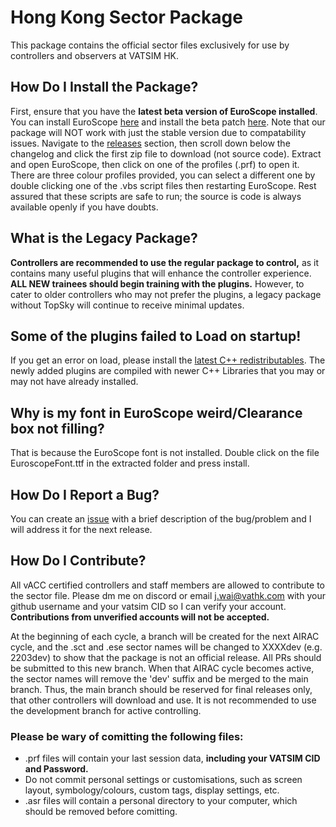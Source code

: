 # Hong Kong Sector Package
This package contains the official sector files exclusively for use by controllers and observers at VATSIM HK. 

## How Do I Install the Package?
First, ensure that you have the **latest beta version of EuroScope installed**. You can install EuroScope [here](https://www.euroscope.hu/install/EuroScopeSetup32.msi) and install the beta patch [here](https://www.euroscope.hu/wp/category/beta-release/). Note that our package will NOT work with just the stable version due to compatability issues.
Navigate to the [releases](https://github.com/vatsimhk/Hong-Kong-Sector-Package/releases) section, then scroll down below the changelog and click the first zip file to download (not source code). Extract and open EuroScope, then click on one of the profiles (.prf) to open it.
There are three colour profiles provided, you can select a different one by double clicking one of the .vbs script files then restarting EuroScope. Rest assured that these scripts are safe to run; the source is code is always available openly if you have doubts.

## What is the Legacy Package?
**Controllers are recommended to use the regular package to control,** as it contains many useful plugins that will enhance the controller experience. **ALL NEW trainees should begin training with the plugins.** However, to cater to older controllers who may not prefer the plugins, a legacy package without TopSky will continue to receive minimal updates. 

## Some of the plugins failed to Load on startup!
If you get an error on load, please install the [latest C++ redistributables](https://aka.ms/vs/17/release/vc_redist.x86.exe). The newly added plugins are compiled with newer C++ Libraries that you may or may not have already installed.

## Why is my font in EuroScope weird/Clearance box not filling?
That is because the EuroScope font is not installed. Double click on the file EuroscopeFont.ttf in the extracted folder and press install. 

## How Do I Report a Bug?
You can create an [issue](https://github.com/vatsimhk/Hong-Kong-Sector-Package/issues) with a brief description of the bug/problem and I will address it for the next release.

## How Do I Contribute?
All vACC certified controllers and staff members are allowed to contribute to the sector file. Please dm me on discord or email [j.wai@vathk.com](mailto:j.wai@vathk.com) with your github username and your vatsim CID so I can verify your account. **Contributions from unverified accounts will not be accepted.**

At the beginning of each cycle, a branch will be created for the next AIRAC cycle, and the .sct and .ese sector names will be changed to XXXXdev (e.g. 2203dev) to show that the package is not an official release. All PRs should be submitted to this new branch. When that AIRAC cycle becomes active, the sector names will remove the 'dev' suffix and be merged to the main branch. Thus, the main branch should be reserved for final releases only, that other controllers will download and use. It is not recommended to use the development branch for active controlling.

### Please be wary of comitting the following files:
- .prf files will contain your last session data, **including your VATSIM CID and Password.**
- Do not commit personal settings or customisations, such as screen layout, symbology/colours, custom tags, display settings, etc.
- .asr files will contain a personal directory to your computer, which should be removed before comitting.

